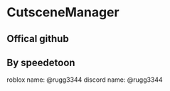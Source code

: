 # CutsceneManager

## Offical github

## By speedetoon
roblox name: @rugg3344
discord name: @rugg3344
